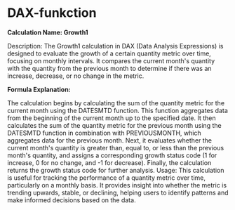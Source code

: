 # DAX-funkction

**Calculation Name: Growth1**

Description: The Growth1 calculation in DAX (Data Analysis Expressions) is designed to evaluate the growth of a certain quantity metric over time, focusing on monthly intervals. It compares the current month's quantity with the quantity from the previous month to determine if there was an increase, decrease, or no change in the metric.

**Formula Explanation:**

The calculation begins by calculating the sum of the quantity metric for the current month using the DATESMTD function. This function aggregates data from the beginning of the current month up to the specified date.
It then calculates the sum of the quantity metric for the previous month using the DATESMTD function in combination with PREVIOUSMONTH, which aggregates data for the previous month.
Next, it evaluates whether the current month's quantity is greater than, equal to, or less than the previous month's quantity, and assigns a corresponding growth status code (1 for increase, 0 for no change, and -1 for decrease).
Finally, the calculation returns the growth status code for further analysis.
Usage: This calculation is useful for tracking the performance of a quantity metric over time, particularly on a monthly basis. It provides insight into whether the metric is trending upwards, stable, or declining, helping users to identify patterns and make informed decisions based on the data.
